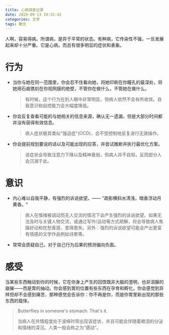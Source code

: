 ```yaml
---
title: 心病调查记录
date: 2020-09-13 19:31:42
categories: 文学
tags: 散文
---
```




人啊，容易得病。所谓病，是异于平常的状态。有种病，它传染性不强，一旦发展起来却十分严重。它是心病。而且有很多明显的症状和表象。

<!--more-->

# 行为

- 当你与她在同一范围里，你会忍不住看向她，将她印刷在你瞳孔的最深处，将她用石凿镌刻在你视网膜的绝壁，不管你在做什么，不管她在做什么。

  > 有时候，这个行为在别人眼中非常明显，但病人依然不会有所收敛。自我意识和自控能力会大幅度降低。

- 你会反复查看可能的与她相关的信息来源，确认无一遗漏，但是大部分时间都并没有获得有效信息。

  > 病人症状极其类似"强迫症"(OCD)，会不受控制地反复进行无效操作。

- 你会提前规划要说的话以及可能出现的应答，并尝试推断并执行最优化方案。

  > 该症状会导致注意力下降以及精神衰弱，但病人并不自知，反而部分人会沉溺于此。

# 意识

- 内心难以自我平静，有强烈的诉说欲望。—— "疏影横斜水清浅，暗香浮动月黄昏。"

  > 病人在情绪被调动而无人交流的情况下会产生强烈的诉说欲望。如果无法及时与关键人物交流，或通过写作/运动等方式疏解，将会导致病人焦躁好动和忧愁善感、患得患失。另外：强烈的诉说欲望可能会产出更富有情感的文学作品例如诗歌等。

- 常常会质疑自己，对于自己行为后果的预测偏向负面。

# 感受

当某些东西触动到你的时候，它在你身上产生的回馈既非大脑的澄明，也非泪腺的崩摧——而是胃的抽动。你会感到胃的位置有些东西在孕育和孵化，你会感觉到异样但却不会感到痛苦，那种感觉会告诉你：你不再是你，而是你胃里新出现的那些东西的载体。

> Butterflies in someone's stomach. That's it.
>
> 当病人在共情程度处于波峰时常出现该症状，并且可能会伴随着眼泪的分泌和情绪的深沉。人类一般会称之为“感动”。